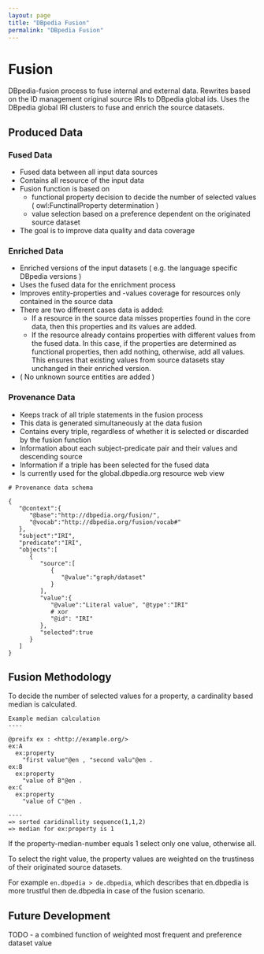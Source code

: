 ```yaml
---
layout: page
title: "DBpedia Fusion"
permalink: "DBpedia Fusion"
---
```


# Fusion

DBpedia-fusion process to fuse internal and external data.
Rewrites based on the ID management original source IRIs to DBpedia global ids.
Uses the DBpedia global IRI clusters to fuse and enrich the source datasets.

## Produced Data

### Fused Data

* Fused data between all input data sources
* Contains all resource of the input data
* Fusion function is based on
    * functional property decision to decide the number of selected values ( owl:FunctinalProperty determination )
    * value selection based on a preference dependent on the  originated source dataset
* The goal is to improve data quality and data coverage

### Enriched Data

* Enriched versions of the input datasets ( e.g. the language specific DBpedia versions )
* Uses the fused data for the enrichment process
* Improves entity-properties and -values coverage for resources only contained in the source data
* There are two different cases data is added:
    * If a resource in the source data misses properties found in the core data, then this properties and its values are added.
    * If the resource already contains properties with different values from the fused data.
In this case, if the properties are determined as functional properties, then add nothing, otherwise, add all values.
This ensures that existing values from source datasets stay unchanged in their enriched version.
* (  No unknown source entities are added )

### Provenance Data

* Keeps track of all triple statements in the fusion process
* This data is generated simultaneously at the data fusion
* Contains every triple, regardless of whether it is selected or discarded by the fusion function
* Information about each subject-predicate pair and their values and descending source
* Information if a triple has been selected for the fused data
* Is currently used for the global.dbpedia.org resource web view

```
# Provenance data schema

{  
   "@context":{  
      "@base":"http://dbpedia.org/fusion/",
      "@vocab":"http://dbpedia.org/fusion/vocab#"
   },
   "subject":"IRI",
   "predicate":"IRI",
   "objects":[  
      {  
         "source":[  
            {  
               "@value":"graph/dataset"
            }
         ],
         "value":{  
            "@value":"Literal value", "@type":"IRI"
            # xor
            "@id": "IRI"
         },
         "selected":true
      }
   ]
}
```

## Fusion Methodology

To decide the number of selected values for a property, a cardinality based median is calculated.

```
Example median calculation
----

@preifx ex : <http://example.org/>
ex:A
  ex:property
    "first value"@en , "second valu"@en .
ex:B
  ex:property
    "value of B"@en .
ex:C
  ex:property
    "value of C"@en .

----
=> sorted caridinallity sequence(1,1,2)
=> median for ex:property is 1
```

If the property-median-number equals 1 select only one value, otherwise all.


To select the right value, the property values are weighted on the trustiness of their originated source datasets.

For example `en.dbpedia > de.dbpedia`, which describes that en.dbpedia is more trustful then de.dbpedia in case of the fusion scenario.


## Future Development

TODO - a combined function of weighted most frequent and preference dataset value
